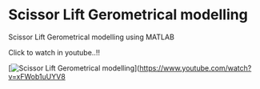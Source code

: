 # Scissor Lift Gerometrical modelling

Scissor Lift Gerometrical modelling using MATLAB

Click to watch in youtube..!!

[![Scissor Lift Gerometrical modelling](https://img.youtube.com/vi/xFWob1uUYV8/0.jpg)](https://www.youtube.com/watch?v=xFWob1uUYV8
